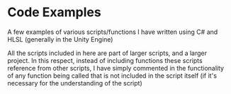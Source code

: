 # Code Examples
A few examples of various scripts/functions I have written using C# and HLSL (generally in the Unity Engine)

All the scripts included in here are part of larger scripts, and a larger project. In this respect, instead of including functions these scripts reference from other scripts, I have simply commented in the functionality of any function being called that is not included in the script itself (if it's necessary for the understanding of the script)
